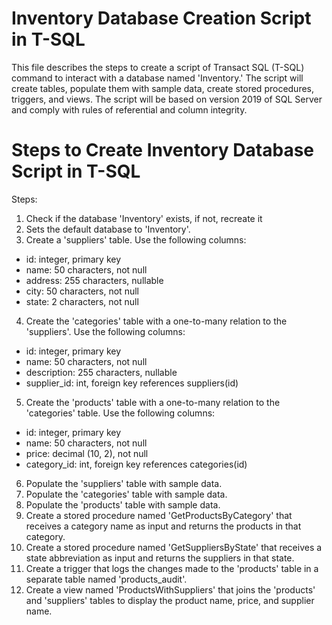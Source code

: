 # Inventory Database Creation Script in T-SQL

This file describes the steps to create a script of Transact SQL (T-SQL) command to interact with a database named 'Inventory.' The script will create tables, populate them with sample data, create stored procedures, triggers, and views. The script will be based on version 2019 of SQL Server and comply with rules of referential and column integrity.

# Steps to Create Inventory Database Script in T-SQL

Steps:
1) Check if the database 'Inventory' exists, if not, recreate it
2) Sets the default database to 'Inventory'.
3) Create a 'suppliers' table. Use the following columns:
- id: integer, primary key
- name: 50 characters, not null
- address: 255 characters, nullable
- city: 50 characters, not null
- state: 2 characters, not null
4) Create the 'categories' table with a one-to-many relation to the 'suppliers'. Use the following columns:
- id:  integer, primary key
- name: 50 characters, not null
- description:  255 characters, nullable
- supplier_id: int, foreign key references suppliers(id)
5) Create the 'products' table with a one-to-many relation to the 'categories' table. Use the following columns:
- id: integer, primary key
- name: 50 characters, not null
- price: decimal (10, 2), not null
- category_id: int, foreign key references categories(id)
6) Populate the 'suppliers' table with sample data.
7) Populate the 'categories' table with sample data.
8) Populate the 'products' table with sample data.
9) Create a stored procedure named 'GetProductsByCategory' that receives a category name as input and returns the products in that category.
10) Create a stored procedure named 'GetSuppliersByState' that receives a state abbreviation as input and returns the suppliers in that state.
11) Create a trigger that logs the changes made to the 'products' table in a separate table named 'products_audit'.
12) Create a view named 'ProductsWithSuppliers' that joins the 'products' and 'suppliers' tables to display the product name, price, and supplier name.


